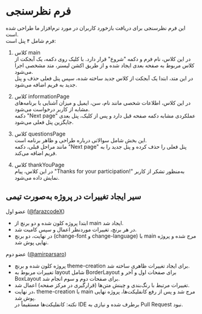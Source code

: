 # فرم نظرسنجی  

این فرم نظرسنجی برای دریافت بازخورد کاربران در مورد نرم‌افزار ما طراحی شده است.  
فرم شامل ۴ پنل است:  

1. کلاس main  
   در این کلاس، نام فرم و دکمه "شروع" قرار دارد. با کلیک روی دکمه، یک آبجکت از کلاس مربوط به صفحه بعدی ایجاد شده و از طریق اکشن لیسنر، متد مشخصی اجرا می‌شود.  
   در این متد، ابتدا یک آبجکت از کلاس جدید ساخته شده، سپس پنل فعلی حذف و پنل جدید به فریم اضافه می‌شود.  

2. کلاس informationPage  
   در این کلاس، اطلاعات شخصی مانند نام، سن، ایمیل و میزان آشنایی با برنامه‌های مشابه از کاربر درخواست می‌شود.  
   دکمه "Next page" عملکردی مشابه دکمه صفحه قبل دارد و پس از کلیک، پنل بعدی جایگزین پنل فعلی می‌شود.  

3. کلاس questionsPage  
   این بخش شامل سوالاتی درباره طراحی و ظاهر برنامه است.  
   مانند مراحل قبلی، دکمه "Next page" پنل فعلی را حذف کرده و پنل جدید را به فریم اضافه می‌کند.  

4. کلاس thankYouPage  
   در این کلاس، پیام "Thanks for your participation!" به‌منظور تشکر از کاربر نمایش داده می‌شود.  


## سیر ایجاد تغییرات در پروژه به‌صورت تیمی  

عضو اول ([@farazcodeX](https://github.com/farazcodeX))  
   - ابتدا پروژه کلون شده و دو برنچ از main ایجاد شد.  
   - در هر برنچ، تغییرات موردنظر اعمال و سپس کامیت شد.  
   - در نهایت، دو برنچ (change-font و change-language) با main مرج شده و پروژه نهایی پوش شد.  

عضو دوم ([@amirparsaro](https://github.com/amirparsaro))  
   - پروژه کلون شده و برنچ theme-creation برای ایجاد تغییرات ظاهری ساخته شد.  
   - تغییرات مربوط به layout شامل BorderLayout برای صفحات اول و آخر و BoxLayout برای صفحات دوم و سوم انجام شد.  
   - تغییرات مرتبط با رنگ‌بندی و چینش متن‌ها (قرارگیری در مرکز صفحه) اعمال شد.  
   - در نهایت، theme-creation با main مرج شد و پس از رفع کانفلیکت‌ها، پروژه نهایی پوش شد.  
نکته: کانفلیکت‌ها مستقیماً در IDE برطرف شده و نیازی به Pull Request نبود.  
